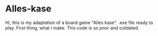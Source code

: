 # Alles-kase

Hi, this is my adaptation of a board game "Alles kase".
.exe file ready to play.
First thing, what i make. This code is so poor and outdated.
